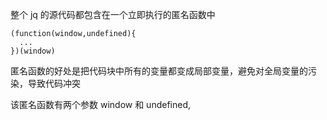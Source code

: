 整个 jq 的源代码都包含在一个立即执行的匿名函数中

```
(function(window,undefined){
  ...
})(window)
```

匿名函数的好处是把代码块中所有的变量都变成局部变量，避免对全局变量的污染，导致代码冲突

该匿名函数有两个参数 window 和 undefined,
